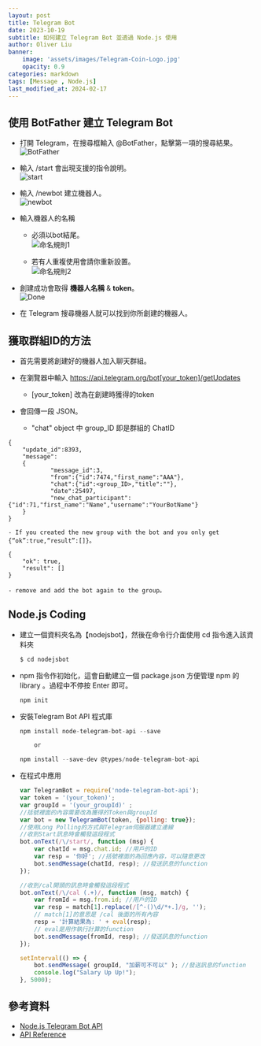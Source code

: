 ```yaml
---
layout: post
title: Telegram Bot
date: 2023-10-19
subtitle: 如何建立 Telegram Bot 並透過 Node.js 使用
author: Oliver Liu
banner:
    image: 'assets/images/Telegram-Coin-Logo.jpg'
    opacity: 0.9
categories: markdown
tags: [Message , Node.js]
last_modified_at: 2024-02-17
--- 
```



## 使用 BotFather 建立 Telegram Bot
- 打開 Telegram，在搜尋框輸入 @BotFather，點擊第一項的搜尋結果。  
    ![BotFather](https://hackmd.io/_uploads/Bk5linasp.png)  

- 輸入 /start 會出現支援的指令說明。  
    ![start](https://hackmd.io/_uploads/rJ1_nhToa.png)  

- 輸入 /newbot 建立機器人。  
    ![newbot](https://hackmd.io/_uploads/SJ_Manpsa.png)  
    
- 輸入機器人的名稱  

    - 必須以bot結尾。  
    ![命名規則1](https://hackmd.io/_uploads/ByN41TTsp.png)  
	
    - 若有人重複使用會請你重新設置。  
    ![命名規則2](https://hackmd.io/_uploads/B13E1pTj6.png)  
	

- 創建成功會取得 **機器人名稱** & **token**。  
    ![Done](https://hackmd.io/_uploads/rJkie6Ti6.png)  

- 在 Telegram 搜尋機器人就可以找到你所創建的機器人。  

## 獲取群組ID的方法
- 首先需要將創建好的機器人加入聊天群組。  

- 在瀏覽器中輸入 https://api.telegram.org/bot[your_token]/getUpdates  
    - [your_token] 改為在創建時獲得的token  

- 會回傳一段 JSON。  
    - "chat" object 中 group_ID 即是群組的 ChatID  
```
{
	"update_id":8393,
	"message":
    {
			"message_id":3,
			"from":{"id":7474,"first_name":"AAA"},
			"chat":{"id":<group_ID>,"title":""},
			"date":25497,
			"new_chat_participant":{"id":71,"first_name":"Name","username":"YourBotName"}
    }
}
```
    - If you created the new group with the bot and you only get {“ok”:true,“result”:[]}。  
```
{
	"ok": true,
    "result": []
}
```
    - remove and add the bot again to the group。  
    

## Node.js Coding
- 建立一個資料夾名為【nodejsbot】，然後在命令行介面使用 cd 指令進入該資料夾

	```	js
	$ cd nodejsbot
	```
- npm 指令作初始化，這會自動建立一個 package.json 方便管理 npm 的 library 。過程中不停按 Enter 即可。
	``` js
	npm init
	```
- 安裝Telegram Bot API 程式庫
	``` js
	npm install node-telegram-bot-api --save

		or

	npm install --save-dev @types/node-telegram-bot-api
	```
    
- 在程式中應用  

	``` js
	var TelegramBot = require('node-telegram-bot-api');
	var token = '(your_token)';
	var groupId = '(your_groupId)' ;
	//括號裡面的內容需要改為獲得的Token與groupId
	var bot = new TelegramBot(token, {polling: true});
	//使用Long Polling的方式與Telegram伺服器建立連線
	//收到Start訊息時會觸發這段程式
	bot.onText(/\/start/, function (msg) {
		var chatId = msg.chat.id; //用戶的ID
		var resp = '你好'; //括號裡面的為回應內容，可以隨意更改
		bot.sendMessage(chatId, resp); //發送訊息的function
	});
	
	//收到/cal開頭的訊息時會觸發這段程式
	bot.onText(/\/cal (.+)/, function (msg, match) {
		var fromId = msg.from.id; //用戶的ID
		var resp = match[1].replace(/[^-()\d/*+.]/g, '');
		// match[1]的意思是 /cal 後面的所有內容
		resp = '計算結果為: ' + eval(resp);
		// eval是用作執行計算的function
		bot.sendMessage(fromId, resp); //發送訊息的function
	});

	setInterval(() => {
		bot.sendMessage( groupId, "加薪可不可以" ); //發送訊息的function
		console.log("Salary Up Up!");
	}, 5000);
	```

## 參考資料 
- [Node.js Telegram Bot API](https://github.com/yagop/node-telegram-bot-api)  
- [API Reference](https://github.com/yagop/node-telegram-bot-api/blob/master/doc/api.md)  
